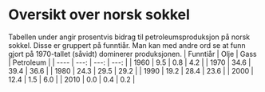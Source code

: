 # Oversikt over norsk sokkel

Tabellen under angir prosentvis bidrag til petroleumsproduksjon på norsk sokkel. 
Disse er gruppert på funntiår.
Man kan med andre ord se at funn gjort på 1970-tallet (såvidt) dominerer produksjonen. 
| Funntiår | Olje | Gass | Petroleum |
| ---- | ---: | ---: | ---: |
| 1960 | 9.5 | 0.8 | 4.2 |
| 1970 | 34.6 | 39.4 | 36.6 |
| 1980 | 24.3 | 29.5 | 29.2 |
| 1990 | 19.2 | 28.4 | 23.6 |
| 2000 | 12.4 | 1.5 | 6.0 |
| 2010 | 0.0 | 0.4 | 0.2 |
